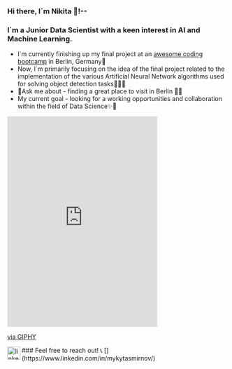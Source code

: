 ### Hi there, I`m Nikita 👾!--

### I`m a Junior Data Scientist with a keen interest in AI and Machine Learning.

- I`m currently finishing up my final project at an [awesome coding bootcamp](https://www.spiced-academy.com/en) in Berlin, Germany📍
- Now, I`m primarily focusing on the idea of the final project related to the implementation of the various Artificial Neural Network algorithms used for solving object detection tasks🕵🏻‍♂️
- 📌Ask me about - finding a great place to visit in Berlin 🙌🏽
- My current goal - looking for a working opportunities and collaboration within the field of Data Science✨🌈

<iframe src="https://giphy.com/embed/HUplkVCPY7jTW" width="343" height="480" frameBorder="0" class="giphy-embed" allowFullScreen></iframe><p><a href="https://giphy.com/gifs/watson-geekout-HUplkVCPY7jTW">via GIPHY</a></p>
### Feel free to reach out! 📞
[<img align="left" alt="linkedin" width="30px" src="assets/linked.png" />](https://www.linkedin.com/in/mykytasmirnov/)

